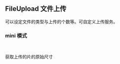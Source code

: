 <div class="demo-header">
<p class="overviewicon">
  <span class="wapi-form-fileupload"/>
</p>

## FileUpload 文件上传

<nova-uxlink widget-name="Fileupload"></nova-uxlink>

可以设定文件的类型与上传的个数等。可自定义上传服务。
</div>

### mini 模式

<br>

获取上传的片的原始尺寸

<nova-demo-view link="file-upload/image-size.vue"></nova-demo-view>

<br>
